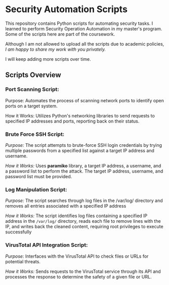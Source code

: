 # Security Automation Scripts

This repository contains Python scripts for automating security tasks. I learned to perform Security Operation Automation in my master's program. Some of the scripts here are part of the coursework. 

Although I am not allowed to upload all the scripts due to academic policies, _I am happy to share my work with you privately._  

I will keep adding more scripts over time.

## Scripts Overview

### Port Scanning Script:

Purpose: Automates the process of scanning network ports to identify open ports on a target system.

How it Works: Utilizes Python's networking libraries to send requests to specified IP addresses and ports, reporting back on their status.

### Brute Force SSH Script:

_Purpose:_ The script attempts to brute-force SSH login credentials by trying multiple passwords from a specified list against a target IP address and username.

_How it Works:_ Uses **paramiko** library, a target IP address, a username, and a password list to perform the attack. The target IP address, username, and password list must be provided.

### Log Manipulation Script:

_Purpose:_ The script searches through log files in the /var/log/ directory and removes all entries associated with a specified IP address

_How it Works:_ The script identifies log files containing a specified IP address in the ```/var/log/``` directory, reads each file to remove lines with the IP, and writes back the cleaned content, requiring root privileges to execute successfully

### VirusTotal API Integration Script:

_Purpose:_ Interfaces with the VirusTotal API to check files or URLs for potential threats.

_How it Works:_ Sends requests to the VirusTotal service through its API and processes the response to determine the safety of a given file or URL.
